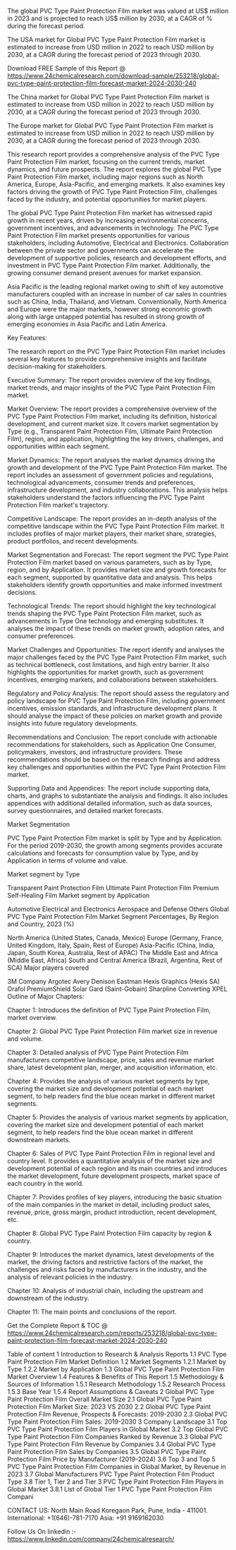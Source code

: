 The global PVC Type Paint Protection Film market was valued at US$ million in 2023 and is projected to reach US$ million by 2030, at a CAGR of % during the forecast period.

The USA market for Global PVC Type Paint Protection Film market is estimated to increase from USD million in 2022 to reach USD million by 2030, at a CAGR during the forecast period of 2023 through 2030.

Download FREE Sample of this Report @ https://www.24chemicalresearch.com/download-sample/253218/global-pvc-type-paint-protection-film-forecast-market-2024-2030-240

The China market for Global PVC Type Paint Protection Film market is estimated to increase from USD million in 2022 to reach USD million by 2030, at a CAGR during the forecast period of 2023 through 2030.

The Europe market for Global PVC Type Paint Protection Film market is estimated to increase from USD million in 2022 to reach USD million by 2030, at a CAGR during the forecast period of 2023 through 2030.

This research report provides a comprehensive analysis of the PVC Type Paint Protection Film market, focusing on the current trends, market dynamics, and future prospects. The report explores the global PVC Type Paint Protection Film market, including major regions such as North America, Europe, Asia-Pacific, and emerging markets. It also examines key factors driving the growth of PVC Type Paint Protection Film, challenges faced by the industry, and potential opportunities for market players.

The global PVC Type Paint Protection Film market has witnessed rapid growth in recent years, driven by increasing environmental concerns, government incentives, and advancements in technology. The PVC Type Paint Protection Film market presents opportunities for various stakeholders, including Automotive, Electrical and Electronics. Collaboration between the private sector and governments can accelerate the development of supportive policies, research and development efforts, and investment in PVC Type Paint Protection Film market. Additionally, the growing consumer demand present avenues for market expansion.

Asia Pacific is the leading regional market owing to shift of key automotive manufacturers coupled with an increase in number of car sales in countries such as China, India, Thailand, and Vietnam. Conventionally, North America and Europe were the major markets, however strong economic growth along with large untapped potential has resulted in strong growth of emerging economies in Asia Pacific and Latin America.

Key Features:

The research report on the PVC Type Paint Protection Film market includes several key features to provide comprehensive insights and facilitate decision-making for stakeholders.

Executive Summary: The report provides overview of the key findings, market trends, and major insights of the PVC Type Paint Protection Film market.

Market Overview: The report provides a comprehensive overview of the PVC Type Paint Protection Film market, including its definition, historical development, and current market size. It covers market segmentation by Type (e.g., Transparent Paint Protection Film, Ultimate Paint Protection Film), region, and application, highlighting the key drivers, challenges, and opportunities within each segment.

Market Dynamics: The report analyses the market dynamics driving the growth and development of the PVC Type Paint Protection Film market. The report includes an assessment of government policies and regulations, technological advancements, consumer trends and preferences, infrastructure development, and industry collaborations. This analysis helps stakeholders understand the factors influencing the PVC Type Paint Protection Film market's trajectory.

Competitive Landscape: The report provides an in-depth analysis of the competitive landscape within the PVC Type Paint Protection Film market. It includes profiles of major market players, their market share, strategies, product portfolios, and recent developments.

Market Segmentation and Forecast: The report segment the PVC Type Paint Protection Film market based on various parameters, such as by Type, region, and by Application. It provides market size and growth forecasts for each segment, supported by quantitative data and analysis. This helps stakeholders identify growth opportunities and make informed investment decisions.

Technological Trends: The report should highlight the key technological trends shaping the PVC Type Paint Protection Film market, such as advancements in Type One technology and emerging substitutes. It analyses the impact of these trends on market growth, adoption rates, and consumer preferences.

Market Challenges and Opportunities: The report identify and analyses the major challenges faced by the PVC Type Paint Protection Film market, such as technical bottleneck, cost limitations, and high entry barrier. It also highlights the opportunities for market growth, such as government incentives, emerging markets, and collaborations between stakeholders.

Regulatory and Policy Analysis: The report should assess the regulatory and policy landscape for PVC Type Paint Protection Film, including government incentives, emission standards, and infrastructure development plans. It should analyse the impact of these policies on market growth and provide insights into future regulatory developments.

Recommendations and Conclusion: The report conclude with actionable recommendations for stakeholders, such as Application One Consumer, policymakers, investors, and infrastructure providers. These recommendations should be based on the research findings and address key challenges and opportunities within the PVC Type Paint Protection Film market.

Supporting Data and Appendices: The report include supporting data, charts, and graphs to substantiate the analysis and findings. It also includes appendices with additional detailed information, such as data sources, survey questionnaires, and detailed market forecasts.

Market Segmentation

PVC Type Paint Protection Film market is split by Type and by Application. For the period 2019-2030, the growth among segments provides accurate calculations and forecasts for consumption value by Type, and by Application in terms of volume and value.

Market segment by Type

Transparent Paint Protection Film
Ultimate Paint Protection Film
Premium Self-Healing Film
Market segment by Application

Automotive
Electrical and Electronics
Aerospace and Defense
Others
Global PVC Type Paint Protection Film Market Segment Percentages, By Region and Country, 2023 (%)

North America (United States, Canada, Mexico)
Europe (Germany, France, United Kingdom, Italy, Spain, Rest of Europe)
Asia-Pacific (China, India, Japan, South Korea, Australia, Rest of APAC)
The Middle East and Africa (Middle East, Africa)
South and Central America (Brazil, Argentina, Rest of SCA)
Major players covered

3M Company
Argotec
Avery Denison
Eastman
Hexis Graphics (Hexis SA)
Orafol
PremiumShield
Solar Gard (Saint-Gobain)
Sharpline Converting
XPEL
Outline of Major Chapters:

Chapter 1: Introduces the definition of PVC Type Paint Protection Film, market overview.

Chapter 2: Global PVC Type Paint Protection Film market size in revenue and volume.

Chapter 3: Detailed analysis of PVC Type Paint Protection Film manufacturers competitive landscape, price, sales and revenue market share, latest development plan, merger, and acquisition information, etc.

Chapter 4: Provides the analysis of various market segments by type, covering the market size and development potential of each market segment, to help readers find the blue ocean market in different market segments.

Chapter 5: Provides the analysis of various market segments by application, covering the market size and development potential of each market segment, to help readers find the blue ocean market in different downstream markets.

Chapter 6: Sales of PVC Type Paint Protection Film in regional level and country level. It provides a quantitative analysis of the market size and development potential of each region and its main countries and introduces the market development, future development prospects, market space of each country in the world.

Chapter 7: Provides profiles of key players, introducing the basic situation of the main companies in the market in detail, including product sales, revenue, price, gross margin, product introduction, recent development, etc.

Chapter 8: Global PVC Type Paint Protection Film capacity by region & country.

Chapter 9: Introduces the market dynamics, latest developments of the market, the driving factors and restrictive factors of the market, the challenges and risks faced by manufacturers in the industry, and the analysis of relevant policies in the industry.

Chapter 10: Analysis of industrial chain, including the upstream and downstream of the industry.

Chapter 11: The main points and conclusions of the report.

Get the Complete Report & TOC @ https://www.24chemicalresearch.com/reports/253218/global-pvc-type-paint-protection-film-forecast-market-2024-2030-240

Table of content
1 Introduction to Research & Analysis Reports
1.1 PVC Type Paint Protection Film Market Definition
1.2 Market Segments
1.2.1 Market by Type
1.2.2 Market by Application
1.3 Global PVC Type Paint Protection Film Market Overview
1.4 Features & Benefits of This Report
1.5 Methodology & Sources of Information
1.5.1 Research Methodology
1.5.2 Research Process
1.5.3 Base Year
1.5.4 Report Assumptions & Caveats
2 Global PVC Type Paint Protection Film Overall Market Size
2.1 Global PVC Type Paint Protection Film Market Size: 2023 VS 2030
2.2 Global PVC Type Paint Protection Film Revenue, Prospects & Forecasts: 2019-2030
2.3 Global PVC Type Paint Protection Film Sales: 2019-2030
3 Company Landscape
3.1 Top PVC Type Paint Protection Film Players in Global Market
3.2 Top Global PVC Type Paint Protection Film Companies Ranked by Revenue
3.3 Global PVC Type Paint Protection Film Revenue by Companies
3.4 Global PVC Type Paint Protection Film Sales by Companies
3.5 Global PVC Type Paint Protection Film Price by Manufacturer (2019-2024)
3.6 Top 3 and Top 5 PVC Type Paint Protection Film Companies in Global Market, by Revenue in 2023
3.7 Global Manufacturers PVC Type Paint Protection Film Product Type
3.8 Tier 1, Tier 2 and Tier 3 PVC Type Paint Protection Film Players in Global Market
3.8.1 List of Global Tier 1 PVC Type Paint Protection Film Compani

CONTACT US:
North Main Road Koregaon Park, Pune, India - 411001.
International: +1(646)-781-7170
Asia: +91 9169162030

Follow Us On linkedin :- https://www.linkedin.com/company/24chemicalresearch/
